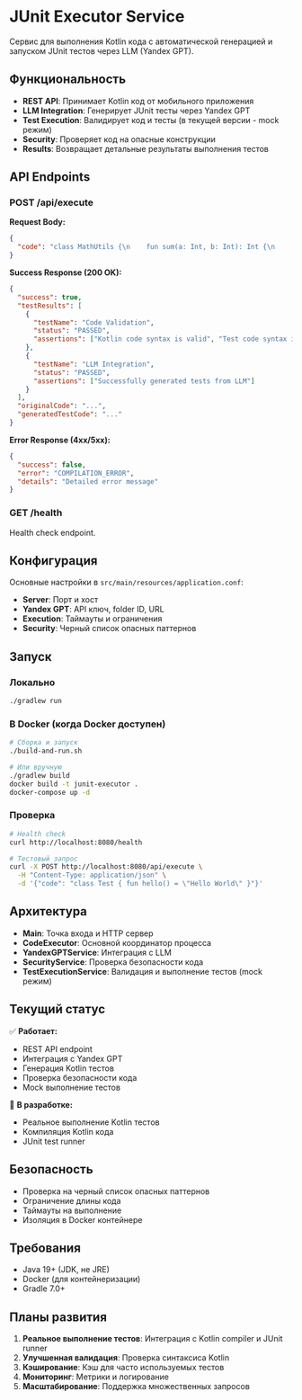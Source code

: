 # JUnit Executor Service

Сервис для выполнения Kotlin кода с автоматической генерацией и запуском JUnit тестов через LLM (Yandex GPT).

## Функциональность

- **REST API**: Принимает Kotlin код от мобильного приложения
- **LLM Integration**: Генерирует JUnit тесты через Yandex GPT
- **Test Execution**: Валидирует код и тесты (в текущей версии - mock режим)
- **Security**: Проверяет код на опасные конструкции
- **Results**: Возвращает детальные результаты выполнения тестов

## API Endpoints

### POST /api/execute

**Request Body:**
```json
{
  "code": "class MathUtils {\n    fun sum(a: Int, b: Int): Int {\n        return a + b\n    }\n}"
}
```

**Success Response (200 OK):**
```json
{
  "success": true,
  "testResults": [
    {
      "testName": "Code Validation",
      "status": "PASSED",
      "assertions": ["Kotlin code syntax is valid", "Test code syntax is valid"]
    },
    {
      "testName": "LLM Integration",
      "status": "PASSED",
      "assertions": ["Successfully generated tests from LLM"]
    }
  ],
  "originalCode": "...",
  "generatedTestCode": "..."
}
```

**Error Response (4xx/5xx):**
```json
{
  "success": false,
  "error": "COMPILATION_ERROR",
  "details": "Detailed error message"
}
```

### GET /health

Health check endpoint.

## Конфигурация

Основные настройки в `src/main/resources/application.conf`:

- **Server**: Порт и хост
- **Yandex GPT**: API ключ, folder ID, URL
- **Execution**: Таймауты и ограничения
- **Security**: Черный список опасных паттернов

## Запуск

### Локально

```bash
./gradlew run
```

### В Docker (когда Docker доступен)

```bash
# Сборка и запуск
./build-and-run.sh

# Или вручную
./gradlew build
docker build -t junit-executor .
docker-compose up -d
```

### Проверка

```bash
# Health check
curl http://localhost:8080/health

# Тестовый запрос
curl -X POST http://localhost:8080/api/execute \
  -H "Content-Type: application/json" \
  -d '{"code": "class Test { fun hello() = \"Hello World\" }"}'
```

## Архитектура

- **Main**: Точка входа и HTTP сервер
- **CodeExecutor**: Основной координатор процесса
- **YandexGPTService**: Интеграция с LLM
- **SecurityService**: Проверка безопасности кода
- **TestExecutionService**: Валидация и выполнение тестов (mock режим)

## Текущий статус

✅ **Работает:**
- REST API endpoint
- Интеграция с Yandex GPT
- Генерация Kotlin тестов
- Проверка безопасности кода
- Mock выполнение тестов

🔄 **В разработке:**
- Реальное выполнение Kotlin тестов
- Компиляция Kotlin кода
- JUnit test runner

## Безопасность

- Проверка на черный список опасных паттернов
- Ограничение длины кода
- Таймауты на выполнение
- Изоляция в Docker контейнере

## Требования

- Java 19+ (JDK, не JRE)
- Docker (для контейнеризации)
- Gradle 7.0+

## Планы развития

1. **Реальное выполнение тестов**: Интеграция с Kotlin compiler и JUnit runner
2. **Улучшенная валидация**: Проверка синтаксиса Kotlin
3. **Кэширование**: Кэш для часто используемых тестов
4. **Мониторинг**: Метрики и логирование
5. **Масштабирование**: Поддержка множественных запросов
